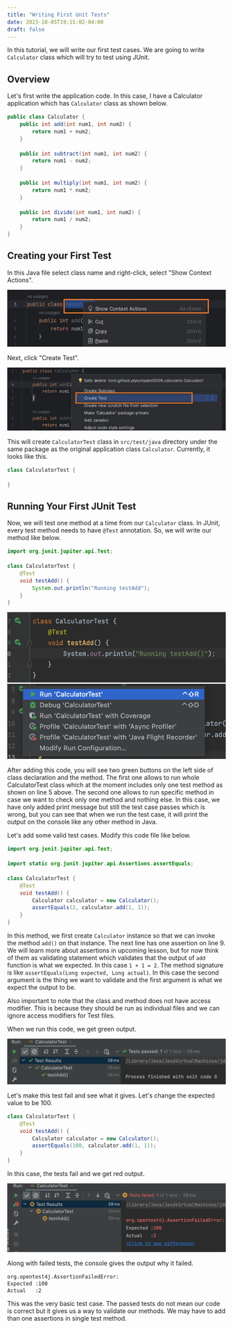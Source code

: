 ```yaml
---
title: "Writing First Unit Tests"
date: 2023-10-05T19:15:02-04:00
draft: false
---
```


In this tutorial, we will write our first test cases. We are going to write `Calculator` class which will try to test using JUnit.
<!--more-->

## Overview

Let's first write the application code. In this case, I have a Calculator application which has `Calculator` class as shown below.


```java
public class Calculator {
    public int add(int num1, int num2) {
        return num1 + num2;
    }

    public int subtract(int num1, int num2) {
        return num1 - num2;
    }

    public int multiply(int num1, int num2) {
        return num1 * num2;
    }

    public int divide(int num1, int num2) {
        return num1 / num2;
    }
}
```

## Creating your First Test

In this Java file select class name and right-click, select "Show Context Actions".

![Show Context Actions](show-context-actions.jpg "Test - Show Context Actions")

Next, click "Create Test".

![Create Test](create-test.jpg "Creating Test from Application class")

This will create `CalculatorTest` class in `src/test/java` directory under the same package as the original application class `Calculator`.
Currently, it looks like this.

```java
class CalculatorTest {

}
```

## Running Your First JUnit Test

Now, we will test one method at a time from our `Calculator` class. In JUnit, every test method needs to have `@Test` annotation. So, we will write our method like below.

```java
import org.junit.jupiter.api.Test;

class CalculatorTest {
    @Test
    void testAdd() {
        System.out.println("Running testAdd");
    }
}
```

!["Running your First JUnit Tests"](run-junit-test.png "Running JUnit Test from IntelliJ IDEA")
!["Run Test"](run-test.png)

After adding this code, you will see two green buttons on the left side of class declaration and the method. The first one allows to run whole CalculatorTest class which at the moment includes only one test method as shown on line 5 above. The second one allows to run specific method in case we want to check only one method and nothing else. In this case, we have only added print message but still the test case passes which is wrong, but you can see that when we run the test case, it will print the output on the console like any other method in Java.

Let's add some valid test cases. Modify this code file like below. 

```java
import org.junit.jupiter.api.Test;

import static org.junit.jupiter.api.Assertions.assertEquals;

class CalculatorTest {
    @Test
    void testAdd() {
        Calculator calculator = new Calculator();
        assertEquals(2, calculator.add(1, 1));
    }
}
```

In this method, we first create `Calculator` instance so that we can invoke the method `add()` on that instance. The next line has one assertion on line 9. We will learn more about assertions in upcoming lesson, but for now think of them as validating statement which validates that the output of `add` function is what we expected. In this case `1 + 1 = 2`. The method signature is like `assertEquals(Long expected, Long actual)`. In this case the second argument is the thing we want to validate and the first argument is what we expect the output to be.

Also important to note that the class and method does not have access modifier. This is because they should be run as individual files and we can ignore access modifiers for Test files.

When we run this code, we get green output. 

!["Successful Test Run"](test-run-successful.png "Test Run Success")

Let's make this test fail and see what it gives. Let's change the expected value to be 100.

```java
class CalculatorTest {
    @Test
    void testAdd() {
        Calculator calculator = new Calculator();
        assertEquals(100, calculator.add(1, 1));
    }
}
```

In this case, the tests fail and we get red output.

!["Failed Test Run"](test-run-failure.png "Test Run Failure")

Along with failed tests, the console gives the output why it failed.

```output{ lineNos=false }
org.opentest4j.AssertionFailedError: 
Expected :100
Actual   :2
```

This was the very basic test case. The passed tests do not mean our code is correct but it gives us a way to validate our methods. We may have to add than one assertions in single test method.

